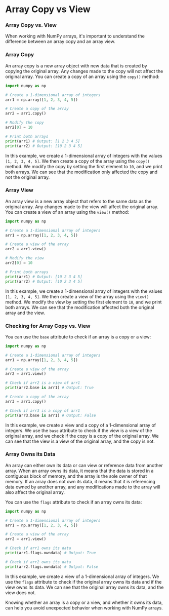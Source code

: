 # Array Copy vs View

### Array Copy vs. View

When working with NumPy arrays, it's important to understand the difference between an array copy and an array view.

### Array Copy

An array copy is a new array object with new data that is created by copying the original array. Any changes made to the copy will not affect the original array. You can create a copy of an array using the `copy()` method:

```python
import numpy as np

# Create a 1-dimensional array of integers
arr1 = np.array([1, 2, 3, 4, 5])

# Create a copy of the array
arr2 = arr1.copy()

# Modify the copy
arr2[0] = 10

# Print both arrays
print(arr1) # Output: [1 2 3 4 5]
print(arr2) # Output: [10 2 3 4 5]
```

In this example, we create a 1-dimensional array of integers with the values `[1, 2, 3, 4, 5]`. We then create a copy of the array using the `copy()` method. We modify the copy by setting the first element to `10`, and we print both arrays. We can see that the modification only affected the copy and not the original array.

### Array View

An array view is a new array object that refers to the same data as the original array. Any changes made to the view will affect the original array. You can create a view of an array using the `view()` method:

```python
import numpy as np

# Create a 1-dimensional array of integers
arr1 = np.array([1, 2, 3, 4, 5])

# Create a view of the array
arr2 = arr1.view()

# Modify the view
arr2[0] = 10

# Print both arrays
print(arr1) # Output: [10 2 3 4 5]
print(arr2) # Output: [10 2 3 4 5]
```

In this example, we create a 1-dimensional array of integers with the values `[1, 2, 3, 4, 5]`. We then create a view of the array using the `view()` method. We modify the view by setting the first element to `10`, and we print both arrays. We can see that the modification affected both the original array and the view.

### Checking for Array Copy vs. View

You can use the `base` attribute to check if an array is a copy or a view:

```python
import numpy as np

# Create a 1-dimensional array of integers
arr1 = np.array([1, 2, 3, 4, 5])

# Create a view of the array
arr2 = arr1.view()

# Check if arr2 is a view of arr1
print(arr2.base is arr1) # Output: True

# Create a copy of the array
arr3 = arr1.copy()

# Check if arr3 is a copy of arr1
print(arr3.base is arr1) # Output: False
```

In this example, we create a view and a copy of a 1-dimensional array of integers. We use the `base` attribute to check if the view is a view of the original array, and we check if the copy is a copy of the original array. We can see that the view is a view of the original array, and the copy is not.

### Array Owns its Data

An array can either own its data or can view or reference data from another array. When an array owns its data, it means that the data is stored in a contiguous block of memory, and the array is the sole owner of that memory. If an array does not own its data, it means that it is referencing data owned by another array, and any modifications made to the array will also affect the original array.

You can use the `flags` attribute to check if an array owns its data:

```python
import numpy as np

# Create a 1-dimensional array of integers
arr1 = np.array([1, 2, 3, 4, 5])

# Create a view of the array
arr2 = arr1.view()

# Check if arr1 owns its data
print(arr1.flags.owndata) # Output: True

# Check if arr2 owns its data
print(arr2.flags.owndata) # Output: False
```

In this example, we create a view of a 1-dimensional array of integers. We use the `flags` attribute to check if the original array owns its data and if the view owns its data. We can see that the original array owns its data, and the view does not.

Knowing whether an array is a copy or a view, and whether it owns its data, can help you avoid unexpected behavior when working with NumPy arrays.
